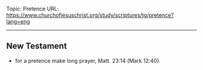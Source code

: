 Topic: Pretence
URL: https://www.churchofjesuschrist.org/study/scriptures/tg/pretence?lang=eng

---

## New Testament

- for a pretence make long prayer, Matt. 23:14 (Mark 12:40).


